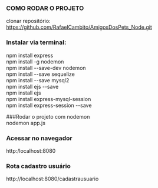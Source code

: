 ### COMO RODAR O PROJETO  
clonar repositório: https://github.com/RafaelCambito/AmigosDosPets_Node.git

### Instalar via terminal:  
npm install express  
npm install -g nodemon  
npm install --save-dev nodemon  
npm install --save sequelize  
npm install --save mysql2  
npm install ejs --save  
npm install ejs  
npm install express-mysql-session  
npm install express-session --save  

###Rodar o projeto com nodemon  
nodemon app.js  

### Acessar no navegador  
http:/localhost:8080  

### Rota cadastro usuário  
http://localhost:8080/cadastrausuario  

